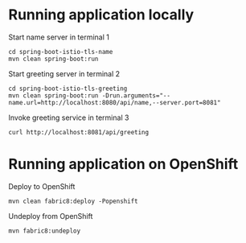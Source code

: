 # Running application locally

Start name server in terminal 1
```
cd spring-boot-istio-tls-name
mvn clean spring-boot:run
```

Start greeting server in terminal 2
```
cd spring-boot-istio-tls-greeting
mvn clean spring-boot:run -Drun.arguments="--name.url=http://localhost:8080/api/name,--server.port=8081"
```

Invoke greeting service in terminal 3
```
curl http://localhost:8081/api/greeting
```

# Running application on OpenShift

Deploy to OpenShift
```
mvn clean fabric8:deploy -Popenshift
```

Undeploy from OpenShift
```
mvn fabric8:undeploy
```